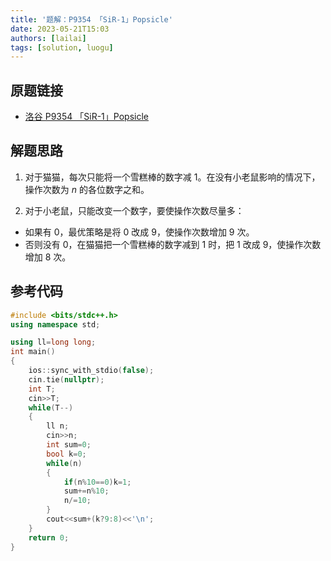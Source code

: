 ```yaml
---
title: '题解：P9354 「SiR-1」Popsicle'
date: 2023-05-21T15:03
authors: [lailai]
tags: [solution, luogu]
---
```


## 原题链接

- [洛谷 P9354 「SiR-1」Popsicle](https://www.luogu.com.cn/problem/P9354)

<!-- truncate -->

## 解题思路

1. 对于猫猫，每次只能将一个雪糕棒的数字减 $1$。在没有小老鼠影响的情况下，操作次数为 $n$ 的各位数字之和。

2. 对于小老鼠，只能改变一个数字，要使操作次数尽量多：

- 如果有 $0$，最优策略是将 $0$ 改成 $9$，使操作次数增加 $9$ 次。
- 否则没有 $0$，在猫猫把一个雪糕棒的数字减到 $1$ 时，把 $1$ 改成 $9$，使操作次数增加 $8$ 次。

## 参考代码

```cpp
#include <bits/stdc++.h>
using namespace std;

using ll=long long;
int main()
{
	ios::sync_with_stdio(false);
	cin.tie(nullptr);
	int T;
	cin>>T;
	while(T--)
	{
		ll n;
		cin>>n;
		int sum=0;
		bool k=0;
		while(n)
		{
			if(n%10==0)k=1;
			sum+=n%10;
			n/=10;
		}
		cout<<sum+(k?9:8)<<'\n';
	}
	return 0;
}
```

